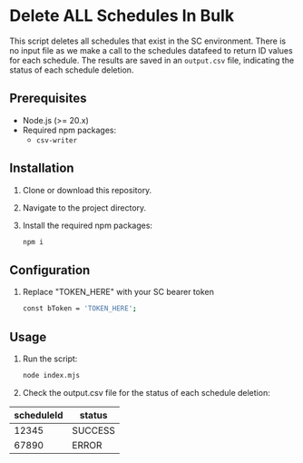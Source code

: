 # Delete ALL Schedules In Bulk

This script deletes all schedules that exist in the SC environment. There is no input file as we make a call to the schedules datafeed to return ID values for each schedule. The results are saved in an `output.csv` file, indicating the status of each schedule deletion.

## Prerequisites

- Node.js (>= 20.x)
- Required npm packages:
  - `csv-writer`

## Installation

1. Clone or download this repository.
2. Navigate to the project directory.
3. Install the required npm packages:

   ```bash
   npm i
   ```

## Configuration

1. Replace "TOKEN_HERE" with your SC bearer token 

    ```bash
    const bToken = 'TOKEN_HERE';
    ```


## Usage

1. Run the script:

    ```bash
    node index.mjs
    ```

2. Check the output.csv file for the status of each schedule deletion:

| scheduleId | status |
|--------|--------|
| 12345  | SUCCESS |
| 67890  | ERROR |



